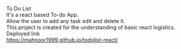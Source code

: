 To Do List  </br>
It's a react based To-do App. </br>
Allow the user to add any task edit and delete it. </br>
This project is created for the understanding of basic react logistics. </br>
Deployed link  </br>
https://mahnoor1999.github.io/todolist-react/
